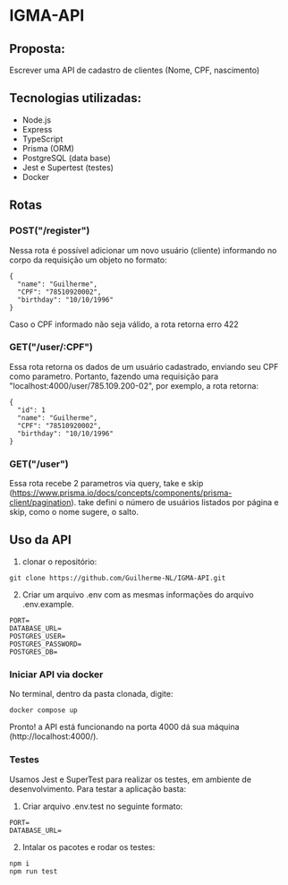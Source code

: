 # IGMA-API

## Proposta:

Escrever uma API de cadastro de clientes (Nome, CPF, nascimento)

## Tecnologias utilizadas:
- Node.js
- Express
- TypeScript
- Prisma (ORM)
- PostgreSQL (data base)
- Jest e Supertest (testes)
- Docker

## Rotas
### POST("/register")
Nessa rota é possível adicionar um novo usuário (cliente) informando no corpo da requisição um objeto no formato:
```
{
  "name": "Guilherme",
  "CPF": "78510920002",
  "birthday": "10/10/1996"
}
```
Caso o CPF informado não seja válido, a rota retorna erro 422

### GET("/user/:CPF")
Essa rota retorna os dados de um usuário cadastrado, enviando seu CPF como parametro. Portanto, fazendo uma requisição para "localhost:4000/user/785.109.200-02", por exemplo, a rota retorna:
```
{
  "id": 1
  "name": "Guilherme",
  "CPF": "78510920002",
  "birthday": "10/10/1996"
}
```

### GET("/user")
Essa rota recebe 2 parametros via query, take e skip (https://www.prisma.io/docs/concepts/components/prisma-client/pagination). take defini o número de usuários listados por página e skip, como o nome sugere, o salto.

## Uso da API

1) clonar o repositório:
```
git clone https://github.com/Guilherme-NL/IGMA-API.git
```
2) Criar um arquivo .env com as mesmas informações do arquivo .env.example. 
```
PORT=
DATABASE_URL=
POSTGRES_USER=
POSTGRES_PASSWORD=
POSTGRES_DB=
```
### Iniciar API via docker

No terminal, dentro da pasta clonada, digite:
```
docker compose up
```
Pronto! a API está funcionando na porta 4000 dá sua máquina (http://localhost:4000/).

### Testes
Usamos Jest e SuperTest para realizar os testes, em ambiente de desenvolvimento. Para testar a aplicação basta:

1) Criar arquivo .env.test no seguinte formato:
```
PORT=
DATABASE_URL=
```
2) Intalar os pacotes e rodar os testes:
```
npm i
npm run test
```
